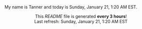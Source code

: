 My name is Tanner and today is Sunday, January 21, 1:20 AM EST.

<p align="center">This <i>README</i> file is generated <b>every 3 hours</b>!</br>Last refresh: Sunday, January 21, 1:20 AM EST<br /></p>
